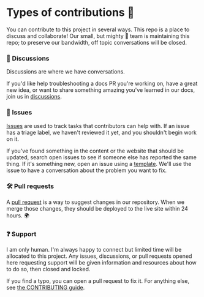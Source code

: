 # Types of contributions :memo:
You can contribute to this project in several ways. This repo is a place to discuss and collaborate! Our small, but mighty :muscle: team is maintaining this repo; to preserve our bandwidth, off topic conversations will be closed.

### :mega: Discussions
Discussions are where we have conversations.

If you'd like help troubleshooting a docs PR you're working on, have a great new idea, or want to share something amazing you've learned in our docs, join us in [discussions](https://github.com/yoyoyojoe/press-play/discussions).

### :lady_beetle: Issues
[Issues](https://docs.github.com/en/github/managing-your-work-on-github/about-issues) are used to track tasks that contributors can help with. If an issue has a triage label, we haven't reviewed it yet, and you shouldn't begin work on it.

If you've found something in the content or the website that should be updated, search open issues to see if someone else has reported the same thing. If it's something new, open an issue using a [template](https://github.com/yoyoyojoe/press-play/issues/new/choose). We'll use the issue to have a conversation about the problem you want to fix.

### :hammer_and_wrench: Pull requests
A [pull request](https://docs.github.com/en/github/collaborating-with-issues-and-pull-requests/about-pull-requests) is a way to suggest changes in our repository. When we merge those changes, they should be deployed to the live site within 24 hours. :earth_africa:

<!-- We cannot accept contributions to the [REST API reference documentation](https://docs.github.com/en/rest/reference). If you spot an inaccuracy in the REST API reference documentation, open an issue in the [github/rest-api-description](https://github.com/github/rest-api-description/issues/new?template=schema-inaccuracy.md) repository. -->

### :question: Support
I am only human. I'm always happy to connect but limited time will be allocated to this project. Any issues, discussions, or pull requests opened here requesting support will be given information and resources about how to do so, then closed and locked.

<!-- If you're having trouble with your GitHub account, contact [Support](https://support.github.com/contact?tags=docs-contributing-guide). -->

<!-- ### :earth_asia: Translations

This website is internationalized and available in multiple languages. The source content in this repository is written in English. We automate translations through an internal process, working with professional translators to localize the English content.

**We do not currently accept contributions for translated content**.

### :balance_scale: Site Policy
GitHub's site policies are published on docs.github.com, too! -->

If you find a typo, you can open a pull request to fix it. For anything else, see [the CONTRIBUTING guide](./CONTRIBUTING.md).
